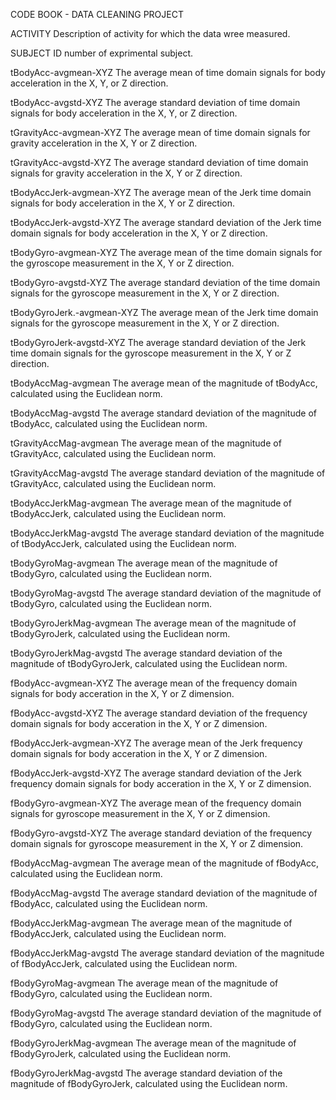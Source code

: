 CODE BOOK - DATA CLEANING PROJECT

ACTIVITY
  Description of activity for which the data wree measured.
  
SUBJECT
  ID number of exprimental subject.

tBodyAcc-avgmean-XYZ
  The average mean of time domain signals for body acceleration in the X, Y, or Z direction.
  
tBodyAcc-avgstd-XYZ
  The average standard deviation of time domain signals for body acceleration in the X, Y, or Z direction.

tGravityAcc-avgmean-XYZ
  The average mean of time domain signals for gravity acceleration in the X, Y or Z direction.

tGravityAcc-avgstd-XYZ
  The average standard deviation of time domain signals for gravity acceleration in the X, Y or Z direction.

tBodyAccJerk-avgmean-XYZ
  The average mean of the Jerk time domain signals for body acceleration in the X, Y or Z direction.

tBodyAccJerk-avgstd-XYZ
  The average standard deviation of the Jerk time domain signals for body acceleration in the X, Y or Z direction.

tBodyGyro-avgmean-XYZ
  The average mean of the time domain signals for the gyroscope measurement in the X, Y or Z direction.

tBodyGyro-avgstd-XYZ
  The average standard deviation of the time domain signals for the gyroscope measurement in the X, Y or Z direction.
  
tBodyGyroJerk.-avgmean-XYZ
  The average mean of the Jerk time domain signals for the gyroscope measurement in the X, Y or Z direction.
  
tBodyGyroJerk-avgstd-XYZ
  The average standard deviation of the Jerk time domain signals for the gyroscope measurement in the X, Y or Z direction.

tBodyAccMag-avgmean
  The average mean of the magnitude of tBodyAcc, calculated using the Euclidean norm.

tBodyAccMag-avgstd
  The average standard deviation of the magnitude of tBodyAcc, calculated using the Euclidean norm.

tGravityAccMag-avgmean
  The average mean of the magnitude of tGravityAcc, calculated using the Euclidean norm.

tGravityAccMag-avgstd
  The average standard deviation of the magnitude of tGravityAcc, calculated using the Euclidean norm.

tBodyAccJerkMag-avgmean
  The average mean of the magnitude of tBodyAccJerk, calculated using the Euclidean norm.

tBodyAccJerkMag-avgstd
  The average standard deviation of the magnitude of tBodyAccJerk, calculated using the Euclidean norm.

tBodyGyroMag-avgmean
  The average mean of the magnitude of tBodyGyro, calculated using the Euclidean norm.

tBodyGyroMag-avgstd
  The average standard deviation of the magnitude of tBodyGyro, calculated using the Euclidean norm.
  
tBodyGyroJerkMag-avgmean
  The average mean of the magnitude of tBodyGyroJerk, calculated using the Euclidean norm.

tBodyGyroJerkMag-avgstd
  The average standard deviation of the magnitude of tBodyGyroJerk, calculated using the Euclidean norm.

fBodyAcc-avgmean-XYZ
  The average mean of the frequency domain signals for body acceration in the X, Y or Z dimension.

fBodyAcc-avgstd-XYZ
  The average standard deviation of the frequency domain signals for body acceration in the X, Y or Z dimension.

fBodyAccJerk-avgmean-XYZ
  The average mean of the Jerk frequency domain signals for body acceration in the X, Y or Z dimension.

fBodyAccJerk-avgstd-XYZ
  The average standard deviation of the Jerk frequency domain signals for body acceration in the X, Y or Z dimension.

fBodyGyro-avgmean-XYZ
  The average mean of the frequency domain signals for gyroscope measurement in the X, Y or Z dimension.

fBodyGyro-avgstd-XYZ
  The average standard deviation of the frequency domain signals for gyroscope measurement in the X, Y or Z dimension.

fBodyAccMag-avgmean
  The average mean of the magnitude of fBodyAcc, calculated using the Euclidean norm.

fBodyAccMag-avgstd
  The average standard deviation of the magnitude of fBodyAcc, calculated using the Euclidean norm.

fBodyAccJerkMag-avgmean
  The average mean of the magnitude of fBodyAccJerk, calculated using the Euclidean norm.

fBodyAccJerkMag-avgstd
  The average standard deviation of the magnitude of fBodyAccJerk, calculated using the Euclidean norm.

fBodyGyroMag-avgmean
  The average mean of the magnitude of fBodyGyro, calculated using the Euclidean norm.

fBodyGyroMag-avgstd
  The average standard deviation of the magnitude of fBodyGyro, calculated using the Euclidean norm.

fBodyGyroJerkMag-avgmean
  The average mean of the magnitude of fBodyGyroJerk, calculated using the Euclidean norm.

fBodyGyroJerkMag-avgstd
  The average standard deviation of the magnitude of fBodyGyroJerk, calculated using the Euclidean norm.
